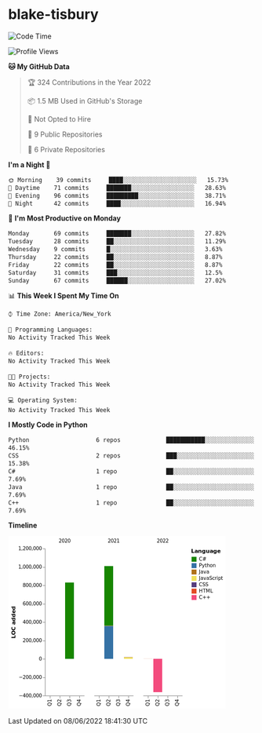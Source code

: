 # blake-tisbury

<!--START_SECTION:waka-->
![Code Time](http://img.shields.io/badge/Code%20Time-188%20hrs%205%20mins-blue)

![Profile Views](http://img.shields.io/badge/Profile%20Views-0-blue)

**🐱 My GitHub Data** 

> 🏆 324 Contributions in the Year 2022
 > 
> 📦 1.5 MB Used in GitHub's Storage 
 > 
> 🚫 Not Opted to Hire
 > 
> 📜 9 Public Repositories 
 > 
> 🔑 6 Private Repositories  
 > 
**I'm a Night 🦉** 

```text
🌞 Morning    39 commits     ████░░░░░░░░░░░░░░░░░░░░░   15.73% 
🌆 Daytime    71 commits     ███████░░░░░░░░░░░░░░░░░░   28.63% 
🌃 Evening    96 commits     █████████░░░░░░░░░░░░░░░░   38.71% 
🌙 Night      42 commits     ████░░░░░░░░░░░░░░░░░░░░░   16.94%

```
📅 **I'm Most Productive on Monday** 

```text
Monday       69 commits     ███████░░░░░░░░░░░░░░░░░░   27.82% 
Tuesday      28 commits     ██░░░░░░░░░░░░░░░░░░░░░░░   11.29% 
Wednesday    9 commits      █░░░░░░░░░░░░░░░░░░░░░░░░   3.63% 
Thursday     22 commits     ██░░░░░░░░░░░░░░░░░░░░░░░   8.87% 
Friday       22 commits     ██░░░░░░░░░░░░░░░░░░░░░░░   8.87% 
Saturday     31 commits     ███░░░░░░░░░░░░░░░░░░░░░░   12.5% 
Sunday       67 commits     ██████░░░░░░░░░░░░░░░░░░░   27.02%

```


📊 **This Week I Spent My Time On** 

```text
⌚︎ Time Zone: America/New_York

💬 Programming Languages: 
No Activity Tracked This Week

🔥 Editors: 
No Activity Tracked This Week

🐱‍💻 Projects: 
No Activity Tracked This Week

💻 Operating System: 
No Activity Tracked This Week

```

**I Mostly Code in Python** 

```text
Python                   6 repos             ███████████░░░░░░░░░░░░░░   46.15% 
CSS                      2 repos             ███░░░░░░░░░░░░░░░░░░░░░░   15.38% 
C#                       1 repo              ██░░░░░░░░░░░░░░░░░░░░░░░   7.69% 
Java                     1 repo              ██░░░░░░░░░░░░░░░░░░░░░░░   7.69% 
C++                      1 repo              ██░░░░░░░░░░░░░░░░░░░░░░░   7.69%

```


**Timeline**

![Chart not found](https://raw.githubusercontent.com/blake-tisbury/blake-tisbury/main/charts/bar_graph.png) 


 Last Updated on 08/06/2022 18:41:30 UTC
<!--END_SECTION:waka-->
